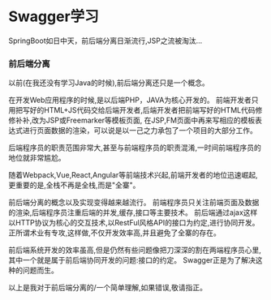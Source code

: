 # Swagger学习

SpringBoot如日中天，前后端分离日渐流行,JSP之流被淘汰...

### 前后端分离
以前(在我还没有学习Java的时候),前后端分离还只是一个概念。

在开发Web应用程序的时候,是以后端PHP，JAVA为核心开发的。
前端开发者只用把写好的HTML+JS代码交给后端开发者,后端开发者把前端写好的HTML代码修修补补,改为JSP或Freemarker等模板页面,
在JSP,FM页面中再来写相应的模板表达式进行页面数据的渲染，可以说是以一己之力承包了一个项目的大部分工作。

后端程序员的职责范围非常大,甚至与前端程序员的职责混淆,一时间前端程序员的地位就非常尴尬。

随着Webpack,Vue,React,Angular等前端技术兴起,前端开发者的地位迅速崛起,更重要的是,全栈不再是全栈,而是"全寨"。

前后端分离的概念以及实现变得越来越流行。
前端程序员只关注前端页面及数据的渲染,后端程序员注重后端的并发,缓存,接口等主要技术。
前后端通过ajax这样以HTTP协议为核心的交互技术,以RestFul风格API的接口为约定,进行协同开发。
正所谓术业有专攻,这样做,不仅开发效率高,并且避免了全寨的存在。

前后端系统开发的效率虽高,但是仍然有些问题像把刀深深的割在两端程序员心里,其中一个就是属于前后端协同开发的问题:接口的约定。
Swagger正是为了解决这种的问题而生。

以上是我对于前后端分离的/一个简单理解,如果错误,敬请指正。